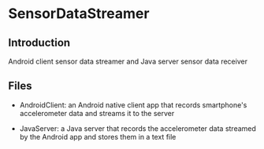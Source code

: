 SensorDataStreamer
==================

## Introduction

Android client sensor data streamer and Java server sensor data receiver

## Files

* AndroidClient: an Android native client app that records smartphone's accelerometer data and streams it to the server

* JavaServer: a Java server that records the accelerometer data streamed by the Android app and stores them in a text file

